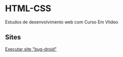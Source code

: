 # HTML-CSS
 Estudos de desenvolvimento web com Curso Em VIideo
 <br>
 <h2>Sites</h2>
 <a href="https://otavio-lv.github.io/HTML-CSS/Exercicios/desafios/desafio%2010/desafio.html">Executar site "bug-droid"<a>
<a href="https://otavio-lv.github.io/projeto-25-min/">